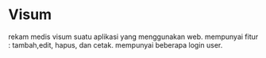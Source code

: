 # Visum
rekam medis visum
suatu aplikasi yang menggunakan web.
mempunyai fitur : tambah,edit, hapus, dan cetak.
mempunyai beberapa login user.
